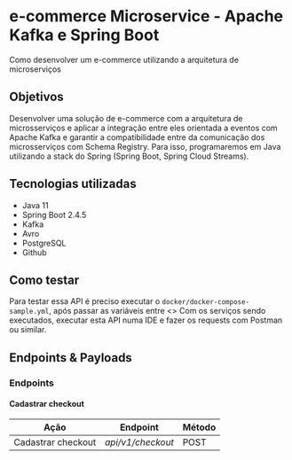 # e-commerce Microservice - Apache Kafka e Spring Boot

Como desenvolver um e-commerce utilizando a arquitetura de microserviços

## Objetivos
Desenvolver uma solução de e-commerce com a arquitetura de microsserviços e aplicar a integração entre eles orientada a eventos com Apache Kafka e garantir a compatibilidade entre da comunicação dos microsserviços com Schema Registry. Para isso, programaremos em Java utilizando a stack do Spring (Spring Boot, Spring Cloud Streams).
## Tecnologias utilizadas
 + Java 11
 + Spring Boot 2.4.5
 + Kafka
 + Avro
 + PostgreSQL
 + Github
## Como testar
Para testar essa API é preciso executar o `docker/docker-compose-sample.yml`, após passar as variáveis entre <>
Com os serviços sendo executados, executar esta API numa IDE e fazer os requests com Postman ou similar.
## Endpoints & Payloads
### Endpoints
#### Cadastrar checkout
**Ação** | **Endpoint** | **Método**
---------- | ------------ | ----------
Cadastrar checkout | _api/v1/checkout_ | POST
